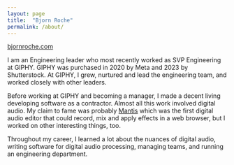 ```yaml
---
layout: page
title:  "Bjorn Roche"
permalink: /about/
---
```


[bjornroche.com](https://bjornroche.com)

I am an Engineering leader who most recently worked as SVP Engineering at GIPHY. GIPHY was purchased in 2020 by Meta and 2023 by Shutterstock. At GIPHY, I grew, nurtured and lead the engineering team, and worked closely with other leaders.

Before working at GIPHY and becoming a manager, I made a decent living developing software as a contractor. Almost all this work involved digital audio. My claim to fame was probably
[Mantis](https://www.youtube.com/watch?v=FcNqIApO4Yw&list=PL7B3B35734905377B&index=1)
which was the first digital audio editor that could record, mix and apply effects in a web browser, but I worked on other interesting things, too.

Throughout my career, I learned a lot about the nuances of digital audio, writing software for digital audio processing, managing teams, and running an engineering department.
